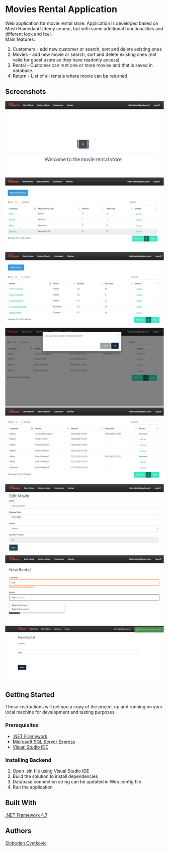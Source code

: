 # Movies Rental Application

Web application for movie rental store. Application is developed based on Mosh Hamedani Udemy course, but with some additional functionalities and different look and feel.<br />
Main features:
1. Customers - add new customer or search, sort and delete existing ones
2. Movies - add new movie or search, sort and delete existing ones (not valid for guest users as they have readonly access)
3. Rental - Customer can rent one or more movies and that is saved in database.
4. Return - List of all rentals where movie can be returned

## Screenshots
<img src="screenshots/Screenshot_1.png"> 
<img src="screenshots/Screenshot_2.png"> 
<img src="screenshots/Screenshot_3.png"> 
<img src="screenshots/Screenshot_4.png">
<img src="screenshots/Screenshot_5.png">
<img src="screenshots/Screenshot_6.png"> 
<img src="screenshots/Screenshot_7.png"> 
<img src="screenshots/Screenshot_8.png"> 

## Getting Started

These instructions will get you a copy of the project up and running on your local machine for development and testing purposes.

### Prerequisites

- [.NET Framework](https://dotnet.microsoft.com/download/dotnet-framework/)
- [Microsoft SQL Server Express](https://www.microsoft.com/en-us/sql-server/sql-server-editions-express)
- [Visual Studio IDE](https://visualstudio.microsoft.com/vs/)

### Installing Backend

1. Open .sln file using Visual Studio IDE
2. Build the solution to install dependencies
3. Database connection string can be updated in Web.config file
5. Run the application
 
## Built With

[.NET Framework 4.7](https://dotnet.microsoft.com/download/dotnet-framework/)

## Authors

[Slobodan Cvetkovic](https://github.com/slobodanc93)
